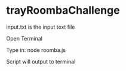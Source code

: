 # trayRoombaChallenge

input.txt is the input text file

Open Terminal 

Type in: node roomba.js

Script will output to terminal
